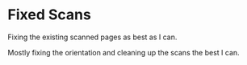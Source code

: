 # Fixed Scans
Fixing the existing scanned pages as best as I can.

Mostly fixing the orientation and cleaning up the scans the best I can.
